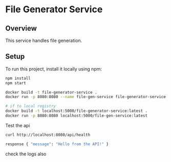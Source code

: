 # File Generator Service

## Overview
This service handles file generation.

## Setup
To run this project, install it locally using npm:

```bash
npm install
npm start

docker build -t file-generator-service .
docker run -p 8080:8080 --name file-gen-service file-generator-service

# if to local registry
docker build -t localhost:5000/file-generator-service:latest .
docker run -p 8080:8080 localhost:5000/file-gen-service:latest
```
Test the api 
```bash
curl http://localhost:8080/api/health
```
```bash
response { "message": "Hello from the API!" }
```
check the logs also